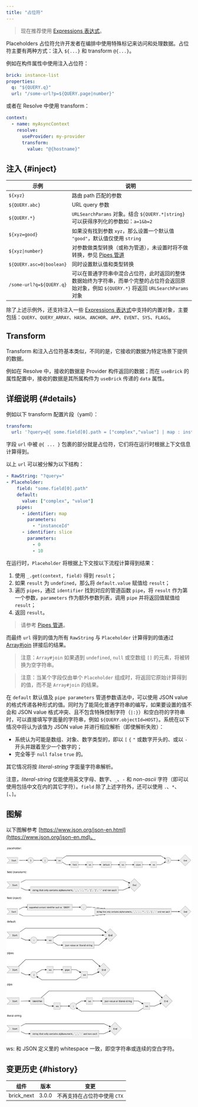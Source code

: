 ```yaml
---
title: "占位符"
---
```


> 现在推荐使用 [Expressions 表达式]。

Placeholders 占位符允许开发者在编排中使用特殊标记来访问和处理数据。占位符主要有两种方式：注入 `${...}` 和 transform `@{...}`。

例如在构件属性中使用注入占位符：

```yaml
brick: instance-list
properties:
  q: "${QUERY.q}"
  url: "/some-url?p=${QUERY.page|number}"
```

或者在 Resolve 中使用 transform：

```yaml
context:
  - name: myAsyncContext
    resolve:
      useProvider: my-provider
      transform:
        value: "@{hostname}"
```

## 注入 {#inject}

| 示例                      | 说明                                                                                                                                            |
| ------------------------- | ----------------------------------------------------------------------------------------------------------------------------------------------- |
| `${xyz}`                  | 路由 path 匹配的参数                                                                                                                            |
| `${QUERY.abc}`            | URL query 参数                                                                                                                                  |
| `${QUERY.*}`              | `URLSearchParams` 对象。结合 `${QUERY.*\|string}` 可以获得序列化的参数如：`a=1&b=2`                                                             |
| `${xyz=good}`             | 如果没有找到参数 `xyz`，那么设置一个默认值 `"good"`，默认值仅使用 `string`                                                                      |
| `${xyz\|number}`          | 对参数做类型转换（或称为管道），未设置时将不做转换，参见 [Pipes 管道]                                                                           |
| `${QUERY.asc=0\|boolean}` | 同时设置默认值和类型转换                                                                                                                        |
| `/some-url?q=${QUERY.q}`  | 可以在普通字符串中混合占位符，此时返回的整体数据始终为字符串，而单个完整的占位符会返回原始对象，例如 `${QUERY.*}` 将返回 `URLSearchParams` 对象 |

除了上述示例外，还支持注入一些 [Expressions 表达式]中支持的内置对象，主要包括：`QUERY`、`QUERY_ARRAY`、`HASH`、`ANCHOR`、`APP`、`EVENT`、`SYS`、`FLAGS`。

## Transform

Transform 和注入占位符基本类似，不同的是，它接收的数据为特定场景下提供的数据。

例如在 Resolve 中，接收的数据是 Provider 构件返回的数据；而在 `useBrick` 的属性配置中，接收的数据是其所属构件为 `useBrick` 传递的 `data` 属性。

## 详细说明 {#details}

例如以下 transform 配置片段（yaml）：

```yaml
transform:
  url: '?query=@{ some.field[0].path = ["complex","value"] | map : instanceId | slice : 0 : 10 }'
```

字段 `url` 中被 `@{ ... }` 包裹的部分就是占位符，它们将在运行时根据上下文信息计算得到。

以上 `url` 可以被分解为以下结构：

```yaml
- RawString: "?query="
- Placeholder:
    field: "some.field[0].path"
    default:
      value: ["complex", "value"]
    pipes:
      - identifier: map
        parameters:
          - "instanceId"
      - identifier: slice
        parameters:
          - 0
          - 10
```

在运行时，`Placeholder` 将根据上下文按以下流程计算得到结果：

1. 使用 `_.get(context, field)` 得到 `result`；
2. 如果 `result` 为 `undefined`，那么将 `default.value` 赋值给 `result`；
3. 遍历 `pipes`，通过 `identifier` 找到对应的管道函数 `pipe`，将 `result` 作为第一个参数，`parameters` 作为额外参数列表，调用 `pipe` 并将返回值赋值给 `result`；
4. 返回 `result`。

> 请参考 [Pipes 管道]。

而最终 `url` 得到的值为所有 `RawString` 与 `Placeholder` 计算得到的值通过 [Array#join] 拼接后的结果。

> 注意：`Array#join` 如果遇到 `undefined`, `null` 或空数组 `[]` 的元素，将被转换为空字符串。

> 注意：当某个字段仅由单个 `Placeholder` 组成时，将返回它原始计算得到的值，而不是 `Array#join` 的结果。

在 `default` 默认值及 `pipe parameters` 管道参数语法中，可以使用 JSON value 的格式传递各种形式的值。同时为了能简化普通字符串的编写，如果要设置的值不会和 JSON value 格式冲突、且不包含特殊控制字符（`|:}`）和空白符的字符串时，可以直接填写字面量的字符串，例如 `${QUERY.objectId=HOST}`。系统在以下情况中将认为该值为 JSON value 并进行相应解析（即使解析失败）：

- 系统认为可能是数组、对象、数字类型的，即以 `[` `{` `"` 或数字开头的、或以 `-` 开头并跟着至少一个数字的；
- 完全等于 `null` `false` `true` 的。

其它情况将按 _literal-string_ 字面量字符串解析。

注意，_literal-string_ 仅能使用英文字母、数字、`_`、`-` 和 _non-ascii_ 字符（即可以使用包括中文在内的其它字符）。`field` 除了上述字符外，还可以使用 `.`、`*`、`[`、`]`。

## 图解

以下图解参考 [https://www.json.org/json-en.html](https://www.json.org/json-en.md)。

![图解 placeholders](/img/docs/placeholders.png)

ws: 和 JSON 定义里的 whitespace 一致，即空字符串或连续的空白字符。

## 变更历史 {#history}

| 组件       | 版本  | 变更                         |
| ---------- | ----- | ---------------------------- |
| brick_next | 3.0.0 | 不再支持在占位符中使用 `CTX` |

[pipes 管道]: pipes.md
[array#join]: https://developer.mozilla.org/en-US/docs/Web/JavaScript/Reference/Global_Objects/Array/join
[expressions 表达式]: expressions.md
